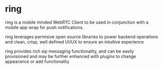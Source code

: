 # ring

ring is a mobile minded WebRTC Client to be used in conjunction with a mobile app wrap for push notifications.

ring leverages permisive open source libraries to power backend operations and clean, crisp, well defined UI/UX to ensure an intuitive experience

ring provides rich sip messaging functionality, and can be easily provisioned and may be further enhanced with plugins to change appearance or add functionality